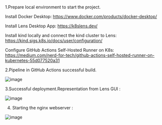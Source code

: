 

1.Prepare local environment to start the project.

Install Docker Desktop: https://www.docker.com/products/docker-desktop/

Install Lens Desktop App: https://k8slens.dev/

Install kind locally and connect the kind cluster to Lens: https://kind.sigs.k8s.io/docs/user/configuration/

Configure GitHub Actions Self-Hosted Runner on K8s: https://medium.com/nerd-for-tech/github-actions-self-hosted-runner-on-kubernetes-55d077520a31



2.Pipeline in GitHub Actions successful build.  

![image](https://user-images.githubusercontent.com/116017825/213792570-880362d2-73fc-4ad6-bf1f-28e02476f3c4.png)


3.Successful deployment.Representation from Lens GUI :

![image](https://user-images.githubusercontent.com/116017825/213792629-a43175a9-8f05-4a6a-940d-da3bc7178c72.png)

4. Starting the nginx webserver :


![image](https://user-images.githubusercontent.com/116017825/213777183-94374c44-14b0-4bb0-a274-62145723203d.png)


